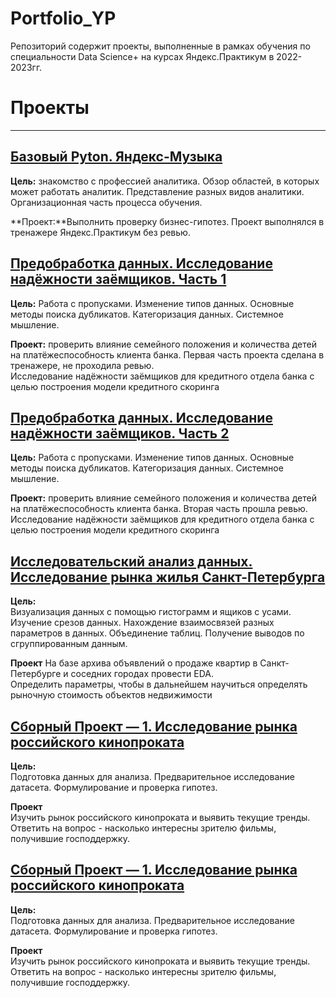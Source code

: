 # Portfolio_YP
Репозиторий содержит проекты, выполненные в рамках обучения по специальности Data Science+ на курсах Яндекс.Практикум в 2022-2023гг.
# Проекты
____
## [Базовый Pyton. Яндекс-Музыка](https://github.com/BortovayaNatalie/Portfolio_YP/blob/main/01%20-%20Яндекс%20Музыка/Яндекс%20Музыка.ipynb)
**Цель:** знакомство с профессией аналитика. Обзор областей, в которых может работать аналитик. Представление разных видов аналитики. Организационная часть процесса обучения.

**Проект:**Выполнить проверку бизнес-гипотез. Проект выполнялся в тренажере Яндекс.Практикум без ревью.


## [Предобработка данных. Исследование надёжности заёмщиков. Часть 1](https://github.com/BortovayaNatalie/Portfolio_YP/blob/main/02-%20Исследование%20надежности%20заемщиков/Исследование%20надежности%20заемщиков%201.ipynb)
**Цель:**
Работа с пропусками. Изменение типов данных. Основные методы поиска дубликатов. Категоризация данных. Системное мышление.

**Проект:** проверить влияние семейного положения и количества детей на платёжеспособность клиента банка. Первая часть проекта сделана в тренажере, не проходила ревью.  
Исследование надёжности заёмщиков для кредитного отдела банка с целью построения модели кредитного скоринга


## [Предобработка данных. Исследование надёжности заёмщиков. Часть 2](https://github.com/BortovayaNatalie/Portfolio_YP/blob/main/02-%20Исследование%20надежности%20заемщиков/Иccледование%20надежности%20заемщиков%202.ipynb)
**Цель:**
Работа с пропусками. Изменение типов данных. Основные методы поиска дубликатов. Категоризация данных. Системное мышление.

**Проект:** проверить влияние семейного положения и количества детей на платёжеспособность клиента банка. Вторая часть прошла ревью.  
Исследование надёжности заёмщиков для кредитного отдела банка с целью построения модели кредитного скоринга


## [Исследовательский анализ данных. Исследование рынка жилья Санкт-Петербурга](https://github.com/BortovayaNatalie/Portfolio_YP/blob/main/03-Исследование%20объявлений%20о%20продаже%20квартир/Исследование%20объявлений%20о%20продаже%20квартир.ipynb)
**Цель:**  
Визуализация данных с помощью гистограмм и ящиков с усами. Изучение срезов данных. Нахождение взаимосвязей разных параметров в данных. Объединение таблиц. Получение выводов по сгруппированным данным.

**Проект** На базе архива объявлений о продаже квартир в Санкт-Петербурге и соседних городах провести EDA.  
Определить параметры, чтобы в дальнейшем научиться определять рыночную стоимость объектов недвижимости


## [Сборный Проект — 1. Исследование рынка российского кинопроката](https://github.com/BortovayaNatalie/Portfolio_YP/blob/main/04-Изучение%20рынка%20кинопроката/Изучение%20рынка%20кинопроката.ipynb)
**Цель:**  
Подготовка данных для анализа. Предварительное исследование датасета. Формулирование и проверка гипотез.

**Проект**  
Изучить рынок российского кинопроката и выявить текущие тренды. Ответить на вопрос - насколько интересны зрителю фильмы, получившие господдержку.


## [Сборный Проект — 1. Исследование рынка российского кинопроката](https://github.com/BortovayaNatalie/Portfolio_YP/blob/main/03-Исследование%20объявлений%20о%20продаже%20квартир/Исследование%20объявлений%20о%20продаже%20квартир.ipynb)
**Цель:**  
Подготовка данных для анализа. Предварительное исследование датасета. Формулирование и проверка гипотез.

**Проект**  
Изучить рынок российского кинопроката и выявить текущие тренды. Ответить на вопрос - насколько интересны зрителю фильмы, получившие господдержку.
